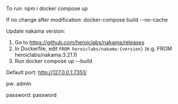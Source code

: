 To run:
npm i 
docker compose up

If no change after modification:
docker-compose build --no-cache

Update nakama version:
1. Go to https://github.com/heroiclabs/nakama/releases
2. In Dockerfile, edit `FROM heroiclabs/nakama:{version}` (e.g. FROM heroiclabs/nakama:3.21.1)
3. Run docker compose up --build


Default port:
http://127.0.0.1:7351/

pw: admin

password: password
